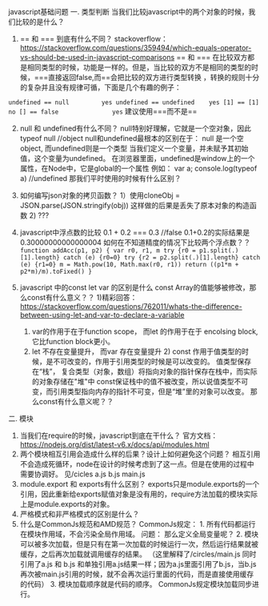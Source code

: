javascript基础问题
一. 类型判断
  当我们比较javascript中的两个对象的时候，我们比较的是什么？
  1. == 和 === 到底有什么不同？
    stackoverflow：https://stackoverflow.com/questions/359494/which-equals-operator-vs-should-be-used-in-javascript-comparisons
    == 和 === 在比较双方都是相同类型的时候，功能是一样的。但是，当比较的双方不是相同的类型的时候，===直接返回false,而==会把比较的双方进行类型转换
    ，转换的规则十分的复杂并且没有规律可循，下面是几个有趣的例子：

  `
  undefined == null         yes
  undefined == undefined    yes
  [1] == [1]                no
  [] == false               yes
  `
  建议使用===而不是==

  2. null 和 undefined有什么不同？
    null特别好理解，它就是一个空对象，因此
    typeof null   //object
    null和undefined最根本的区别在于： null 是一个空object, 而undefined则是一个类型
    当我们定义一个变量，并未赋予其初始值，这个变量为undefined。
    在浏览器里面，undefined是window上的一个属性，在Node中，它是global的一个属性
    例如：
    var a;
    console.log(typeof a) //undefined
    那我们平时使用的时候有什么区别？

  3. 如何编写json对象的拷贝函数？
    1）使用cloneObj = JSON.parse(JSON.stringify(obj))
    这样做的后果是丢失了原本对象的构造函数
    2) ???
  
  4. javascript中浮点数的比较
    0.1 + 0.2 === 0.3 //false
    0.1+0.2的实际结果是0.30000000000000004
    如何在不知道精度的情况下比较两个浮点数？？
`
    function addAcc(p1, p2) {
      var r0, r1, m
      try {r0 = p1.split(.)[1].length} catch (e) {r0=0}
      try {r2 = p2.split(.)[1].length} catch (e) {r1=0}
      m = Math.pow(10, Math.max(r0, r1))
      return ((p1*m + p2*m)/m).toFixed()
    }
`

  5. javascript 中的const let var 的区别是什么
    const Array的值能够被修改，那么const有什么意义？？
    1)精彩回答：
    https://stackoverflow.com/questions/762011/whats-the-difference-between-using-let-and-var-to-declare-a-variable
      1. var的作用于在于function scope， 而let 的作用于在于 encolsing block, 它比function block更小。
      2. let 不存在变量提升， 而var 存在变量提升
    2)
    const 作用于值类型的时候，是不可改变的，作用于引用类型的时候是可以改变的。
    值类型保存在“栈”， 复合类型（对象，数组）将指向对象的指针保存在栈中，而实际的对象存储在"堆"中
    const保证栈中的值不被改变，所以说值类型不可变，而引用类型指向内存的指针不可变，但是“堆”里的对象可以改变。
    那么const有什么意义呢？？

二. 模块
  1. 当我们在require的时候，javascript到底在干什么？
    官方文档： https://nodejs.org/dist/latest-v6.x/docs/api/modules.html
  2. 两个模块相互引用会造成什么样的后果？设计上如何避免这个问题？
    相互引用不会造成死循环，node在设计的时候考虑到了这一点。但是在使用的过程中需要协调好。
    见/cicles a.js b.js main.js
  3. module.export 和 exports有什么区别？
    exports只是module.exports的一个引用，因此重新给exports赋值对象是没有用的，require方法加载的模块实际上是module.exports的对象。
  4. 严格模式和非严格模式的区别是什么？
  5. 什么是CommonJs规范和AMD规范？
    CommonJs规定：
    1. 所有代码都运行在模块作用域，不会污染全局作用域。
      问题： 那么定义全局变量呢？
    2. 模块可以被多次加载，但是只有在第一次加载的时候运行一次，然后运行结果就被缓存，之后再次加载就调用缓存的结果。
      （这里解释了/circles/main.js 同时引用了a.js 和 b.js 和单独引用a.js结果一样；因为a.js里面引用了b.js，当b.js再次被main.js引用的时候，就不会再次运行里面的代码，而是直接使用缓存的代码）
    3. 模块加载顺序就是代码的顺序。
      CommonJs规定模块加载同步进行。
